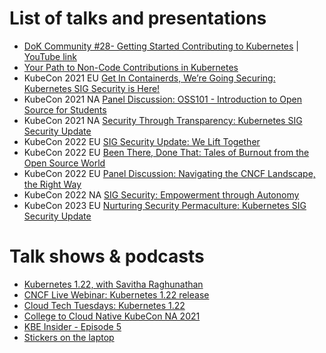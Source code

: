 # List of talks and presentations
* [DoK Community #28- Getting Started Contributing to Kubernetes](https://www.meetup.com/Data-on-Kubernetes-community/events/275961632/) | [YouTube link](https://www.youtube.com/watch?v=5Rxot4V0m50)
* [Your Path to Non-Code Contributions in Kubernetes](https://github.com/savitharaghunathan/presentations/tree/main/Starting%20with%20Non-Code%20Contributions%20in%20Kubernetes)
* KubeCon 2021 EU [Get In Containerds, We’re Going Securing: Kubernetes SIG Security is Here!](https://www.youtube.com/watch?v=0_s6zkyRpME)
* KubeCon 2021 NA [Panel Discussion: OSS101 - Introduction to Open Source for Students](https://www.youtube.com/watch?v=kH22wTwliCk)
* KubeCon 2021 NA [Security Through Transparency: Kubernetes SIG Security Update](https://www.youtube.com/watch?v=O5Wy7zSigOU)
* KubeCon 2022 EU [SIG Security Update: We Lift Together](https://youtu.be/ow2SkmWxLmU) 
* KubeCon 2022 EU [Been There, Done That: Tales of Burnout from the Open Source World](https://youtu.be/UIU8qZWL3Io)
* KubeCon 2022 EU [Panel Discussion: Navigating the CNCF Landscape, the Right Way](https://www.youtube.com/watch?v=u7vUA61sZI4)
* KubeCon 2022 NA [SIG Security: Empowerment through Autonomy](https://www.youtube.com/watch?v=8ouZx-hxols)
* KubeCon 2023 EU [Nurturing Security Permaculture: Kubernetes SIG Security Update](https://youtu.be/kPdlHnfR4PE)



# Talk shows & podcasts
* [Kubernetes 1.22, with Savitha Raghunathan](https://kubernetespodcast.com/episode/157-kubernetes-1.22/)
* [CNCF Live Webinar: Kubernetes 1.22 release](https://community.cncf.io/events/details/cncf-cncf-online-programs-presents-cncf-live-webinar-kubernetes-122-release/)
* [Cloud Tech Tuesdays: Kubernetes 1.22](https://www.youtube.com/watch?v=wKbe0T2E0QQ)
* [College to Cloud Native KubeCon NA 2021](https://www.twitch.tv/videos/1174685050)
* [KBE Insider - Episode 5](https://www.youtube.com/watch?v=egXfohlN-4A)
* [Stickers on the laptop](https://anchor.fm/bartholomew-dobbyn-farrell/episodes/KubeCon-and-Stickers-with-Divya-Mohan-and-Savitha-Raghunathan-e1idd3p)
